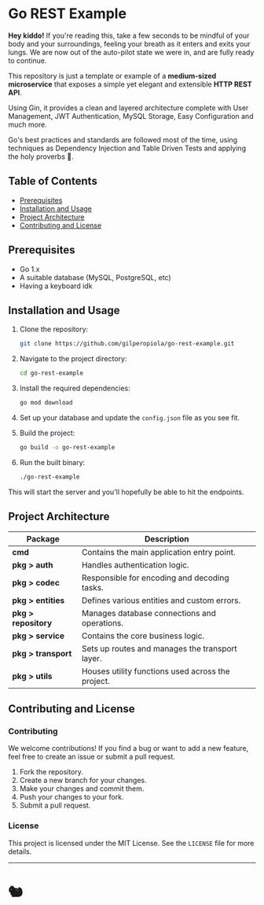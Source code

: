 # Go REST Example

**Hey kiddo!** If you're reading this, take a few seconds to be mindful of your body and your surroundings, feeling your breath as it enters and exits your lungs. We are now out of the auto-pilot state we were in, and are fully ready to continue.

This repository is just a template or example of a **medium-sized microservice** that exposes a simple yet elegant and extensible **HTTP REST API**.

Using Gin, it provides a clean and layered architecture complete with User Management, JWT Authentication, MySQL Storage, Easy Configuration and much more.

Go's best practices and standards are followed most of the time, using techniques as Dependency Injection and Table Driven Tests and applying the holy proverbs 🙏.

## Table of Contents

- [Prerequisites](#prerequisites)
- [Installation and Usage](#installation-and-usage)
- [Project Architecture](#project-architecture)
- [Contributing and License](#contributing-and-license)

## Prerequisites

- Go 1.x
- A suitable database (MySQL, PostgreSQL, etc)
- Having a keyboard idk

## Installation and Usage

1. Clone the repository:
   ```bash
   git clone https://github.com/gilperopiola/go-rest-example.git
   ```

2. Navigate to the project directory:
   ```bash
   cd go-rest-example
   ```

3. Install the required dependencies:
   ```bash
   go mod download
   ```

4. Set up your database and update the `config.json` file as you see fit.

5. Build the project:
   ```bash
   go build -o go-rest-example
   ```

6. Run the built binary:
    ```bash
    ./go-rest-example
    ```

This will start the server and you'll hopefully be able to hit the endpoints.

## Project Architecture

| Package | Description |
|---------|-------------|
| **cmd** | Contains the main application entry point. |
| **pkg > auth** | Handles authentication logic. |
| **pkg > codec** | Responsible for encoding and decoding tasks. |
| **pkg > entities** | Defines various entities and custom errors. |
| **pkg > repository** | Manages database connections and operations. |
| **pkg > service** | Contains the core business logic. |
| **pkg > transport** | Sets up routes and manages the transport layer. |
| **pkg > utils** | Houses utility functions used across the project. |

## Contributing and License

### Contributing

We welcome contributions! If you find a bug or want to add a new feature, feel free to create an issue or submit a pull request.

1. Fork the repository.
2. Create a new branch for your changes.
3. Make your changes and commit them.
4. Push your changes to your fork.
5. Submit a pull request.

### License

This project is licensed under the MIT License. See the `LICENSE` file for more details.

---

# 🐿️

